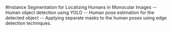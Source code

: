 #Instance Segmentation for Localizing Humans in Monocular Images
-- Human object detection using YOLO 
-- Human pose estimation for the detected object 
-- Applying separate masks to the human poses using edge detection techniques.
